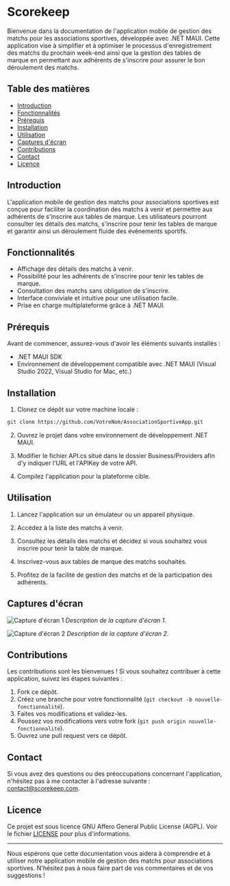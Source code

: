 # Scorekeep

Bienvenue dans la documentation de l'application mobile de gestion des matchs pour les associations sportives, développée avec .NET MAUI. Cette application vise à simplifier et à optimiser le processus d'enregistrement des matchs du prochain week-end ainsi que la gestion des tables de marque en permettant aux adhérents de s'inscrire pour assurer le bon déroulement des matchs.

## Table des matières

- [Introduction](#introduction)
- [Fonctionnalités](#fonctionnalités)
- [Prérequis](#prérequis)
- [Installation](#installation)
- [Utilisation](#utilisation)
- [Captures d'écran](#captures-décran)
- [Contributions](#contributions)
- [Contact](#contact)
- [Licence](#licence)

## Introduction

L'application mobile de gestion des matchs pour associations sportives est conçue pour faciliter la coordination des matchs à venir et permettre aux adhérents de s'inscrire aux tables de marque. Les utilisateurs pourront consulter les détails des matchs, s'inscrire pour tenir les tables de marque et garantir ainsi un déroulement fluide des événements sportifs.

## Fonctionnalités

- Affichage des détails des matchs à venir.
- Possibilité pour les adhérents de s'inscrire pour tenir les tables de marque.
- Consultation des matchs sans obligation de s'inscrire.
- Interface conviviale et intuitive pour une utilisation facile.
- Prise en charge multiplateforme grâce à .NET MAUI.

## Prérequis

Avant de commencer, assurez-vous d'avoir les éléments suivants installés :

- .NET MAUI SDK
- Environnement de développement compatible avec .NET MAUI (Visual Studio 2022, Visual Studio for Mac, etc.)

## Installation

1. Clonez ce dépôt sur votre machine locale :

```bash
git clone https://github.com/VotreNom/AssociationSportiveApp.git
```

2. Ouvrez le projet dans votre environnement de développement .NET MAUI.
   
3. Modifier le fichier API.cs situé dans le dossier Business/Providers afin d'y indiquer l'URL et l'APIKey de votre API.

4. Compilez l'application pour la plateforme cible.

## Utilisation

1. Lancez l'application sur un émulateur ou un appareil physique.

2. Accédez à la liste des matchs à venir.

3. Consultez les détails des matchs et décidez si vous souhaitez vous inscrire pour tenir la table de marque.

4. Inscrivez-vous aux tables de marque des matchs souhaités.

5. Profitez de la facilité de gestion des matchs et de la participation des adhérents.

## Captures d'écran

![Capture d'écran 1](/screenshots/screenshot1.png)
*Description de la capture d'écran 1.*

![Capture d'écran 2](/screenshots/screenshot2.png)
*Description de la capture d'écran 2.*

## Contributions

Les contributions sont les bienvenues ! Si vous souhaitez contribuer à cette application, suivez les étapes suivantes :

1. Fork ce dépôt.
2. Créez une branche pour votre fonctionnalité (`git checkout -b nouvelle-fonctionnalité`).
3. Faites vos modifications et validez-les.
4. Poussez vos modifications vers votre fork (`git push origin nouvelle-fonctionnalité`).
5. Ouvrez une pull request vers ce dépôt.

## Contact

Si vous avez des questions ou des préoccupations concernant l'application, n'hésitez pas à me contacter à l'adresse suivante : [contact@scorekeep.com](mailto:contact@scorekeep.com).

## Licence

Ce projet est sous licence GNU Affero General Public License (AGPL). Voir le fichier [LICENSE](/LICENSE) pour plus d'informations.

---

Nous espérons que cette documentation vous aidera à comprendre et à utiliser notre application mobile de gestion des matchs pour associations sportives. N'hésitez pas à nous faire part de vos commentaires et de vos suggestions !
